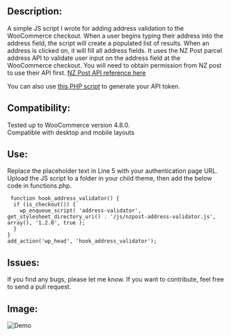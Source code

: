 <h2>Description:</h2>  

A simple JS script I wrote for adding address validation to the WooCommerce checkout.  When a user begins typing their address into the address field, the script will create a populated list of results. When an address is clicked on, it will fill all address fields.
It uses the NZ Post parcel address API to validate user input on the address field at the WooCommerce checkout. You will need to obtain permission from NZ post to use their API first. [NZ Post API reference here](https://anypoint.mulesoft.com/exchange/portals/nz-post-group/b8271f09-2ad8-4e1c-b6b1-322c5727d148/parceladdress-api/)

You can also use [this PHP script](https://github.com/olinoles/Retrieve-NZ-Post-API-Token) to generate your API token.
<h2>Compatibility:</h2>  

Tested up to WooCommerce version 4.8.0.   
Compatible with desktop and mobile layouts

<h2>Use:</h2>  

Replace the placeholder text in Line 5 with your authentication page URL.  
Upload the JS script to a folder in your child theme, then add the below code in functions.php.
```
 function hook_address_validator() {
  if (is_checkout()) { 
    wp_enqueue_script( 'address-validator', get_stylesheet_directory_uri() . '/js/nzpost-address-validator.js', array(), '1.2.0', true );
  }
}
add_action('wp_head', 'hook_address_validator');
```

<h2>Issues:</h2>  

If you find any bugs, please let me know. If you want to contribute, feel free to send a pull request.

<h2>Image:</h2> 

![Demo](https://github.com/olinoles/Wordpress-NZPost-Address-validator/blob/master/demo.jpg)
